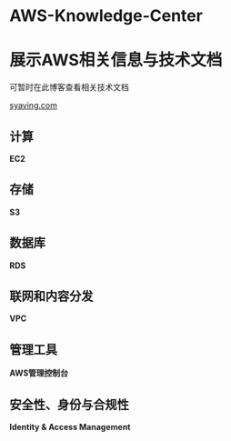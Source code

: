 # AWS-Knowledge-Center

# 展示AWS相关信息与技术文档

可暂时在此博客查看相关技术文档

[syaving.com](https://www.cnblogs.com/syaving/p/8649729.html/)

## 计算  ##
**EC2**
## 存储  ##
**S3**
## 数据库 ##
**RDS**
## 联网和内容分发 ##
**VPC**
## 管理工具 ##
**AWS管理控制台**
## 安全性、身份与合规性 ##
**Identity & Access Management**